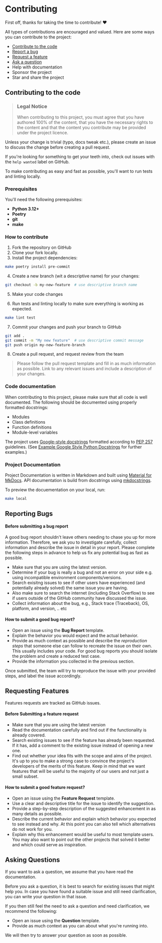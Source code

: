 
# Contributing

First off, thanks for taking the time to contribute! ❤️

All types of contributions are encouraged and valued. Here are some ways you can contribute to the project:

- [Contribute to the code](#contributing-to-the-code)
- [Report a bug](#reporting-bugs)
- [Request a feature](#requesting-features)
- [Ask a question](#asking-questions)
- Help with documentation
- Sponsor the project
- Star and share the project

## Contributing to the code

> ### Legal Notice 
> When contributing to this project, you must agree that you have authored 100% of the content, that you have the necessary rights to the content and that the content you contribute may be provided under the project licence.

Unless your change is trivial (typo, docs tweak etc.), please create an issue to discuss the change before creating a pull request.

If you're looking for something to get your teeth into, check out issues with the
`help wanted` label on GitHub.

To make contributing as easy and fast as possible, you'll want to run tests and linting locally.

### Prerequisites

You'll need the following prerequisites:

- **Python 3.12+**
- **Poetry**
- **git**
- **make**

### How to contribute

1. Fork the repository on GitHub 
2. Clone your fork locally.
3. Install the project dependencies:

```bash
make poetry install pre-commit
```
4. Create a new branch (wit a descriptive name) for your changes:

```bash
git checkout -b my-new-feature  # use descriptive branch name
```
5. Make your code changes

6. Run tests and linting locally to make sure everything is working as expected.

```bash
make lint test
```
7. Commit your changes and push your branch to GitHub

```bash
git add .
git commit -m "My new feature"  # use descriptive commit message
git push origin my-new-feature-branch
```

8. Create a pull request, and request review from the team
> Please follow the pull request template and fill in as much information as possible. Link to any relevant issues and include a description of your changes.


### Code documentation

When contributing to this project, please make sure that all code is well documented. The following should be documented using properly formatted docstrings:

- Modules
- Class definitions
- Function definitions
- Module-level variables

The project uses [Google-style docstrings](https://google.github.io/styleguide/pyguide.html#38-comments-and-docstrings) formatted according to [PEP 257](https://www.python.org/dev/peps/pep-0257/) guidelines. (See [Example Google Style Python Docstrings](https://sphinxcontrib-napoleon.readthedocs.io/en/latest/example_google.html) for further examples.)

### Project Documentation

Project Documentation is written in Markdown and built using [Material for MkDocs](https://squidfunk.github.io/mkdocs-material/). API documentation is build from docstrings using [mkdocstrings](https://mkdocstrings.github.io/).

To preview the docuementation on your local, run:
```bash
make local
```

## Reporting Bugs
#### Before submitting a bug report

A good bug report shouldn't leave others needing to chase you up for more information. Therefore, we ask you to investigate carefully, collect information and describe the issue in detail in your report. Please complete the following steps in advance to help us fix any potential bug as fast as possible.

- Make sure that you are using the latest version.
- Determine if your bug is really a bug and not an error on your side e.g. using incompatible environment components/versions.
- Search exisitng issues to see if other users have experienced (and potentially already solved) the same issue you are having.
- Also make sure to search the internet (including Stack Overflow) to see if users outside of the GitHub community have discussed the issue.
- Collect information about the bug, e.g., Stack trace (Traceback), OS, platform, and version, .. etc


#### How to submit a good bug report?

- Open an issue using the **Bug Report** template.
- Explain the behavior you would expect and the actual behavior.
- Provide as much context as possible and describe the *reproduction steps* that someone else can follow to recreate the issue on their own. This usually includes your code. For good bug reports you should isolate the problem and create a reduced test case.
- Provide the information you collected in the previous section.

Once submitted, the team will try to reproduce the issue with your provided steps, and label the issue accordingly.

## Requesting Features
Features requests are tracked as GitHub issues.


#### Before Submitting a feature request

- Make sure that you are using the latest version
- Read the documentation carefully and find out if the functionality is already covered.
- Search existing issues to see if the feature has already been requested. If it has, add a comment to the existing issue instead of opening a new one.
- Find out whether your idea fits with the scope and aims of the project. It's up to you to make a strong case to convince the project's developers of the merits of this feature. Keep in mind that we want features that will be useful to the majority of our users and not just a small subset.


#### How to submit a good feature request?

- Open an issue using the **Feature Request** template.
- Use a clear and descriptive title for the issue to identify the suggestion.
- Provide a step-by-step description of the suggested enhancement in as many details as possible.
- Describe the current behavior and explain which behavior you expected to see instead and why. At this point you can also tell which alternatives do not work for you.
- Explain why this enhancement would be useful to most template users. You may also want to point out the other projects that solved it better and which could serve as inspiration.

## Asking Questions

If you want to ask a question, we assume that you have read the documentation.

Before you ask a question, it is best to search for existing issues that might help you. In case you have found a suitable issue and still need clarification, you can write your question in that issue.

If you then still feel the need to ask a question and need clarification, we recommend the following:

- Open an issue using the **Question** template.
- Provide as much context as you can about what you're running into.

We will then try to answer your question as soon as possible.
